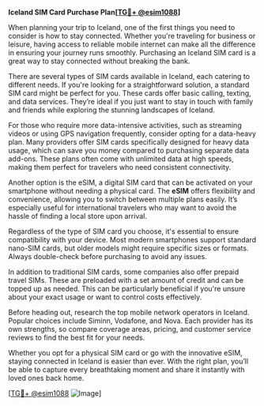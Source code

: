 **Iceland SIM Card Purchase Plan[[TG💪+ @esim1088](https://t.me/s/esim1088)]**

When planning your trip to Iceland, one of the first things you need to consider is how to stay connected. Whether you're traveling for business or leisure, having access to reliable mobile internet can make all the difference in ensuring your journey runs smoothly. Purchasing an Iceland SIM card is a great way to stay connected without breaking the bank. 

There are several types of SIM cards available in Iceland, each catering to different needs. If you're looking for a straightforward solution, a standard SIM card might be perfect for you. These cards offer basic calling, texting, and data services. They’re ideal if you just want to stay in touch with family and friends while exploring the stunning landscapes of Iceland.

For those who require more data-intensive activities, such as streaming videos or using GPS navigation frequently, consider opting for a data-heavy plan. Many providers offer SIM cards specifically designed for heavy data usage, which can save you money compared to purchasing separate data add-ons. These plans often come with unlimited data at high speeds, making them perfect for travelers who need consistent connectivity.

Another option is the eSIM, a digital SIM card that can be activated on your smartphone without needing a physical card. The **eSIM** offers flexibility and convenience, allowing you to switch between multiple plans easily. It’s especially useful for international travelers who may want to avoid the hassle of finding a local store upon arrival.

Regardless of the type of SIM card you choose, it's essential to ensure compatibility with your device. Most modern smartphones support standard nano-SIM cards, but older models might require specific sizes or formats. Always double-check before purchasing to avoid any issues.

In addition to traditional SIM cards, some companies also offer prepaid travel SIMs. These are preloaded with a set amount of credit and can be topped up as needed. This can be particularly beneficial if you're unsure about your exact usage or want to control costs effectively.

Before heading out, research the top mobile network operators in Iceland. Popular choices include Siminn, Vodafone, and Nova. Each provider has its own strengths, so compare coverage areas, pricing, and customer service reviews to find the best fit for your needs.

Whether you opt for a physical SIM card or go with the innovative eSIM, staying connected in Iceland is easier than ever. With the right plan, you’ll be able to capture every breathtaking moment and share it instantly with loved ones back home.

[[TG💪+ @esim1088](https://t.me/s/esim1088) ![Image](https://i.postimg.cc/Y0z9fWf4/image.png)]